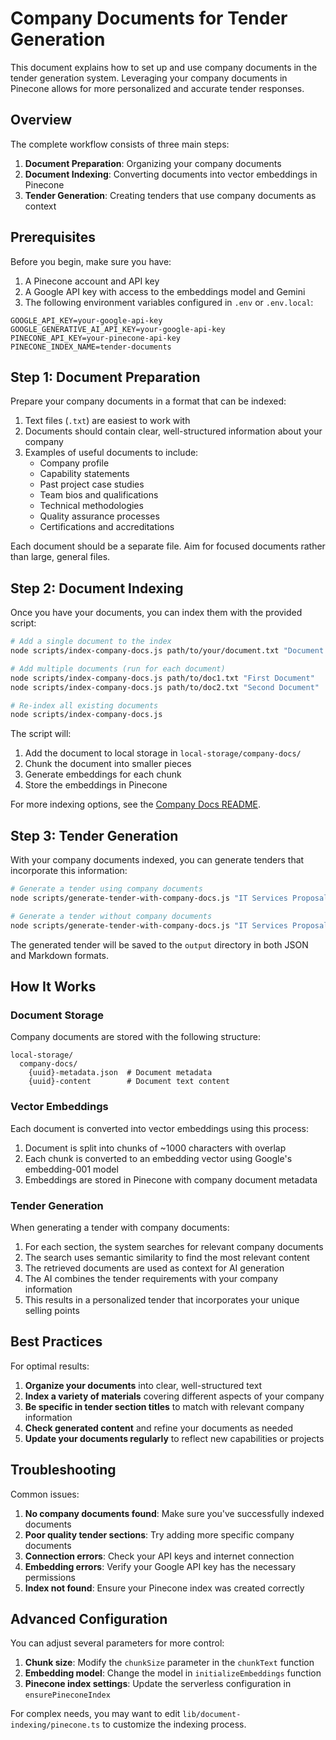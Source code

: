 # Company Documents for Tender Generation

This document explains how to set up and use company documents in the tender generation system. Leveraging your company documents in Pinecone allows for more personalized and accurate tender responses.

## Overview

The complete workflow consists of three main steps:

1. **Document Preparation**: Organizing your company documents
2. **Document Indexing**: Converting documents into vector embeddings in Pinecone
3. **Tender Generation**: Creating tenders that use company documents as context

## Prerequisites

Before you begin, make sure you have:

1. A Pinecone account and API key
2. A Google API key with access to the embeddings model and Gemini
3. The following environment variables configured in `.env` or `.env.local`:

```
GOOGLE_API_KEY=your-google-api-key
GOOGLE_GENERATIVE_AI_API_KEY=your-google-api-key
PINECONE_API_KEY=your-pinecone-api-key
PINECONE_INDEX_NAME=tender-documents
```

## Step 1: Document Preparation

Prepare your company documents in a format that can be indexed:

1. Text files (`.txt`) are easiest to work with
2. Documents should contain clear, well-structured information about your company
3. Examples of useful documents to include:
   - Company profile
   - Capability statements
   - Past project case studies
   - Team bios and qualifications
   - Technical methodologies
   - Quality assurance processes
   - Certifications and accreditations

Each document should be a separate file. Aim for focused documents rather than large, general files.

## Step 2: Document Indexing

Once you have your documents, you can index them with the provided script:

```bash
# Add a single document to the index
node scripts/index-company-docs.js path/to/your/document.txt "Document Title"

# Add multiple documents (run for each document)
node scripts/index-company-docs.js path/to/doc1.txt "First Document"
node scripts/index-company-docs.js path/to/doc2.txt "Second Document"

# Re-index all existing documents
node scripts/index-company-docs.js
```

The script will:
1. Add the document to local storage in `local-storage/company-docs/`
2. Chunk the document into smaller pieces
3. Generate embeddings for each chunk
4. Store the embeddings in Pinecone

For more indexing options, see the [Company Docs README](scripts/COMPANY_DOCS_README.md).

## Step 3: Tender Generation

With your company documents indexed, you can generate tenders that incorporate this information:

```bash
# Generate a tender using company documents
node scripts/generate-tender-with-company-docs.js "IT Services Proposal"

# Generate a tender without company documents
node scripts/generate-tender-with-company-docs.js "IT Services Proposal" --no-company-docs
```

The generated tender will be saved to the `output` directory in both JSON and Markdown formats.

## How It Works

### Document Storage

Company documents are stored with the following structure:
```
local-storage/
  company-docs/
    {uuid}-metadata.json  # Document metadata
    {uuid}-content        # Document text content
```

### Vector Embeddings

Each document is converted into vector embeddings using this process:
1. Document is split into chunks of ~1000 characters with overlap
2. Each chunk is converted to an embedding vector using Google's embedding-001 model
3. Embeddings are stored in Pinecone with company document metadata

### Tender Generation

When generating a tender with company documents:
1. For each section, the system searches for relevant company documents
2. The search uses semantic similarity to find the most relevant content
3. The retrieved documents are used as context for AI generation
4. The AI combines the tender requirements with your company information
5. This results in a personalized tender that incorporates your unique selling points

## Best Practices

For optimal results:

1. **Organize your documents** into clear, well-structured text
2. **Index a variety of materials** covering different aspects of your company
3. **Be specific in tender section titles** to match with relevant company information
4. **Check generated content** and refine your documents as needed
5. **Update your documents regularly** to reflect new capabilities or projects

## Troubleshooting

Common issues:

1. **No company documents found**: Make sure you've successfully indexed documents
2. **Poor quality tender sections**: Try adding more specific company documents
3. **Connection errors**: Check your API keys and internet connection
4. **Embedding errors**: Verify your Google API key has the necessary permissions
5. **Index not found**: Ensure your Pinecone index was created correctly

## Advanced Configuration

You can adjust several parameters for more control:

1. **Chunk size**: Modify the `chunkSize` parameter in the `chunkText` function
2. **Embedding model**: Change the model in `initializeEmbeddings` function
3. **Pinecone index settings**: Update the serverless configuration in `ensurePineconeIndex`

For complex needs, you may want to edit `lib/document-indexing/pinecone.ts` to customize the indexing process. 